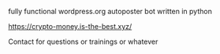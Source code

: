 fully functional wordpress.org autoposter bot written in python

https://crypto-money.is-the-best.xyz/

Contact for questions or trainings or whatever
